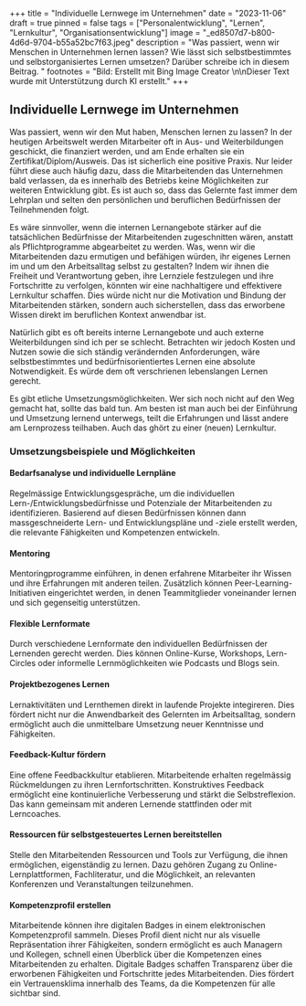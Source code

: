 +++
title = "Individuelle Lernwege im Unternehmen"
date = "2023-11-06"
draft = true
pinned = false
tags = ["Personalentwicklung", "Lernen", "Lernkultur", "Organisationsentwicklung"]
image = "_ed8507d7-b800-4d6d-9704-b55a52bc7f63.jpeg"
description = "Was passiert, wenn wir Menschen in Unternehmen lernen lassen? Wie lässt sich selbstbestimmtes und selbstorganisiertes Lernen umsetzen? Darüber schreibe ich in diesem Beitrag. "
footnotes = "Bild: Erstellt mit Bing Image Creator \n\nDieser Text wurde mit Unterstützung durch KI erstellt."
+++
## Individuelle Lernwege im Unternehmen

Was passiert, wenn wir den Mut haben, Menschen lernen zu lassen? In der heutigen Arbeitswelt werden Mitarbeiter oft in Aus- und Weiterbildungen geschickt, die finanziert werden, und am Ende erhalten sie ein Zertifikat/Diplom/Ausweis. Das ist sicherlich eine positive Praxis. Nur leider führt diese auch häufig dazu, dass die Mitarbeitenden das Unternehmen bald verlassen, da es innerhalb des Betriebs keine Möglichkeiten zur weiteren Entwicklung gibt. Es ist auch so, dass das Gelernte fast immer dem Lehrplan und selten den persönlichen und beruflichen Bedürfnissen der Teilnehmenden folgt.

Es wäre sinnvoller, wenn die internen Lernangebote stärker auf die tatsächlichen Bedürfnisse der Mitarbeitenden zugeschnitten wären, anstatt als Pflichtprogramme abgearbeitet zu werden. Was, wenn wir die Mitarbeitenden dazu ermutigen und befähigen würden, ihr eigenes Lernen im und um den Arbeitsalltag selbst zu gestalten? Indem wir ihnen die Freiheit und Verantwortung geben, ihre Lernziele festzulegen und ihre Fortschritte zu verfolgen, könnten wir eine nachhaltigere und effektivere Lernkultur schaffen. Dies würde nicht nur die Motivation und Bindung der Mitarbeitenden stärken, sondern auch sicherstellen, dass das erworbene Wissen direkt im beruflichen Kontext anwendbar ist.

Natürlich gibt es oft bereits interne Lernangebote und auch externe Weiterbildungen sind ich per se schlecht. Betrachten wir jedoch Kosten und Nutzen sowie die sich ständig verändernden Anforderungen, wäre selbstbestimmtes und bedürfnisorientiertes Lernen eine absolute Notwendigkeit. Es würde dem oft verschrienen lebenslangen Lernen gerecht. 

Es gibt etliche Umsetzungsmöglichkeiten. Wer sich noch nicht auf den Weg gemacht hat, sollte das bald tun. Am besten ist man auch bei der Einführung und Umsetzung lernend unterwegs, teilt die Erfahrungen und lässt andere am Lernprozess teilhaben. Auch das ghört zu einer (neuen) Lernkultur. 

### Umsetzungsbeispiele und Möglichkeiten

#### Bedarfsanalyse und individuelle Lernpläne

Regelmässige Entwicklungsgespräche, um die individuellen Lern-/Entwicklungsbedürfnisse und Potenziale der Mitarbeitenden zu identifizieren. Basierend auf diesen Bedürfnissen können dann massgeschneiderte Lern- und Entwicklungspläne und -ziele erstellt werden, die relevante Fähigkeiten und Kompetenzen entwickeln. 

#### Mentoring 

Mentoringprogramme einführen, in denen erfahrene Mitarbeiter ihr Wissen und ihre Erfahrungen mit anderen teilen. Zusätzlich können Peer-Learning-Initiativen eingerichtet werden, in denen Teammitglieder voneinander lernen und sich gegenseitig unterstützen.

#### Flexible Lernformate

Durch verschiedene Lernformate den individuellen Bedürfnissen der Lernenden gerecht werden. Dies können Online-Kurse, Workshops, Lern-Circles oder informelle Lernmöglichkeiten wie Podcasts und Blogs sein.

#### Projektbezogenes Lernen

Lernaktivitäten und Lernthemen direkt in laufende Projekte integireren. Dies fördert nicht nur die Anwendbarkeit des Gelernten im Arbeitsalltag, sondern ermöglicht auch die unmittelbare Umsetzung neuer Kenntnisse und Fähigkeiten.

#### Feedback-Kultur fördern

Eine offene Feedbackkultur etablieren. Mitarbeitende erhalten regelmässig Rückmeldungen zu ihren Lernfortschritten. Konstruktives Feedback ermöglicht eine kontinuierliche Verbesserung und stärkt die Selbstreflexion. Das kann gemeinsam mit anderen Lernende stattfinden oder mit Lerncoaches. 

#### Ressourcen für selbstgesteuertes Lernen bereitstellen

Stelle den Mitarbeitenden Ressourcen und Tools zur Verfügung, die ihnen ermöglichen, eigenständig zu lernen. Dazu gehören Zugang zu Online-Lernplattformen, Fachliteratur, und die Möglichkeit, an relevanten Konferenzen und Veranstaltungen teilzunehmen.

#### Kompetenzprofil erstellen

Mitarbeitende können ihre digitalen Badges in einem elektronischen Kompetenzprofil sammeln. Dieses Profil dient nicht nur als visuelle Repräsentation ihrer Fähigkeiten, sondern ermöglicht es auch Managern und Kollegen, schnell einen Überblick über die Kompetenzen eines Mitarbeitenden zu erhalten. Digitale Badges schaffen Transparenz über die erworbenen Fähigkeiten und Fortschritte jedes Mitarbeitenden. Dies fördert ein Vertrauensklima innerhalb des Teams, da die Kompetenzen für alle sichtbar sind.